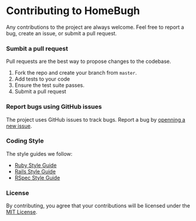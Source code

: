# Contributing to HomeBugh

Any contributions to the project are always welcome.
Feel free to report a bug, create an issue, or submit a pull request.

### Sumbit a pull request

Pull requests are the best way to propose changes to the codebase.

1. Fork the repo and create your branch from `master`.
1. Add tests to your code
1. Ensure the test suite passes.
1. Submit a pull request


### Report bugs using GitHub issues

The project uses GitHub issues to track bugs. Report a bug by [openning a new issue](https://github.com/ck3g/homebugh/issues).

### Coding Style

The style guides we follow:

* [Ruby Style Guide](https://github.com/rubocop-hq/ruby-style-guide)
* [Rails Style Guide](https://github.com/rubocop-hq/rails-style-guide)
* [RSpec Style Guide](https://github.com/rubocop-hq/rspec-style-guide)

### License

By contributing, you agree that your contributions will be licensed under the [MIT License](./LICENSE.md).



